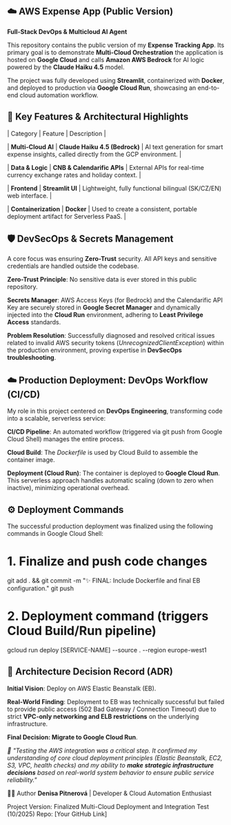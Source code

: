 ## ☁️ AWS Expense App (Public Version)
**Full-Stack DevOps & Multicloud AI Agent**

This repository contains the public version of my **Expense Tracking App**. Its primary goal is to demonstrate **Multi-Cloud Orchestration** the application is hosted on **Google Cloud** and calls **Amazon AWS Bedrock** for AI logic powered by the **Claude Haiku 4.5** model.

The project was fully developed using **Streamlit**, containerized with **Docker**, and deployed to production via **Google Cloud Run**, showcasing an end-to-end cloud automation workflow.

## 🚀 Key Features & Architectural Highlights


| Category                   | Feature                                     | Description |

| **Multi-Cloud AI**     | **Claude Haiku 4.5 (Bedrock)**    | AI text generation for smart expense insights, called directly from the GCP environment. |

| **Data & Logic**       | **CNB & Calendarific APIs**       | External APIs for real-time currency exchange rates and holiday context. |

| **Frontend**           | **Streamlit UI**                  | Lightweight, fully functional bilingual (SK/CZ/EN) web interface. |

| **Containerization**   | **Docker**                        | Used to create a consistent, portable deployment artifact for Serverless PaaS. |

## 🛡️ DevSecOps & Secrets Management
A core focus was ensuring **Zero-Trust** security. All API keys and sensitive credentials are handled outside the codebase.

**Zero-Trust Principle**: No sensitive data is ever stored in this public repository.

**Secrets Manager**: AWS Access Keys (for Bedrock) and the Calendarific API Key are securely stored in **Google Secret Manager** and dynamically injected into the **Cloud Run** environment, adhering to **Least Privilege Access** standards.

**Problem Resolution**: Successfully diagnosed and resolved critical issues related to invalid AWS security tokens (*UnrecognizedClientException*) within the production environment, proving expertise in **DevSecOps troubleshooting**.

## ☁️ Production Deployment: DevOps Workflow (CI/CD)
My role in this project centered on **DevOps Engineering**, transforming code into a scalable, serverless service:

**CI/CD Pipeline**: An automated workflow (triggered via git push from Google Cloud Shell) manages the entire process.

**Cloud Build**: The *Dockerfile* is used by Cloud Build to assemble the container image.

**Deployment (Cloud Run)**: The container is deployed to **Google Cloud Run**. This serverless approach handles automatic scaling (down to zero when inactive), minimizing operational overhead.

## ⚙️ Deployment Commands
The successful production deployment was finalized using the following commands in Google Cloud Shell:

# 1. Finalize and push code changes
git add . && git commit -m "✨ FINAL: Include Dockerfile and final EB configuration."
git push

# 2. Deployment command (triggers Cloud Build/Run pipeline)
gcloud run deploy [SERVICE-NAME] --source . --region europe-west1

## 🧠 Architecture Decision Record (ADR)
**Initial Vision**: Deploy on AWS Elastic Beanstalk (EB).

**Real-World Finding**: Deployment to EB was technically successful but failed to provide public access (502 Bad Gateway / Connection Timeout) due to strict **VPC-only networking and ELB restrictions** on the underlying infrastructure.

**Final Decision: Migrate to Google Cloud Run**.

*💬 "Testing the AWS integration was a critical step. It confirmed my understanding of core cloud deployment principles (Elastic Beanstalk, EC2, S3, VPC, health checks) and my ability to **make strategic infrastructure decisions** based on real-world system behavior to ensure public service reliability."*

👩‍💻 Author
**Denisa Pitnerová** | Developer & Cloud Automation Enthusiast

Project Version: Finalized Multi-Cloud Deployment and Integration Test (10/2025) Repo: [Your GitHub Link]
